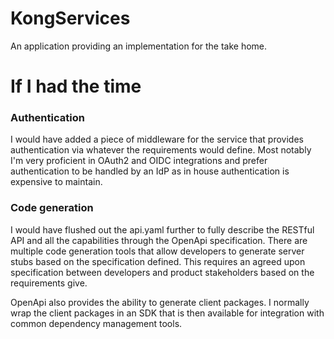 # KongServices
An application providing an implementation for the take home.

# If I had the time
### Authentication
I would have added a piece of middleware for the service that provides authentication via whatever the requirements would define. Most notably I'm very proficient in OAuth2 and OIDC integrations and prefer authentication to be handled by an IdP as in house authentication is expensive to maintain. 

### Code generation
I would have flushed out the api.yaml further to fully describe the RESTful API and all the capabilities through the OpenApi specification. There are multiple code generation tools that allow developers to generate server stubs based on the specification defined. This requires an agreed upon specification between developers and product stakeholders based on the requirements give.

OpenApi also provides the ability to generate client packages. I normally wrap the client packages in an SDK that is then available for integration with common dependency management tools.
